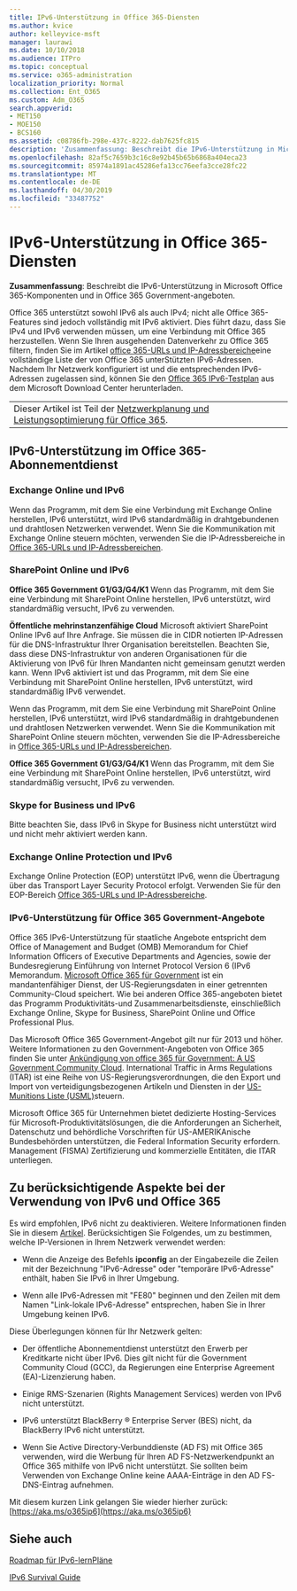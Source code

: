 ```yaml
---
title: IPv6-Unterstützung in Office 365-Diensten
ms.author: kvice
author: kelleyvice-msft
manager: laurawi
ms.date: 10/10/2018
ms.audience: ITPro
ms.topic: conceptual
ms.service: o365-administration
localization_priority: Normal
ms.collection: Ent_O365
ms.custom: Adm_O365
search.appverid:
- MET150
- MOE150
- BCS160
ms.assetid: c08786fb-298e-437c-8222-dab7625fc815
description: 'Zusammenfassung: Beschreibt die IPv6-Unterstützung in Microsoft Office 365-Komponenten und in Office 365 Government-angeboten.'
ms.openlocfilehash: 82af5c7659b3c16c8e92b45b65b6868a404eca23
ms.sourcegitcommit: 85974a1891ac45286efa13cc76eefa3cce28fc22
ms.translationtype: MT
ms.contentlocale: de-DE
ms.lasthandoff: 04/30/2019
ms.locfileid: "33487752"
---
```

# <a name="ipv6-support-in-office-365-services"></a>IPv6-Unterstützung in Office 365-Diensten

 **Zusammenfassung**: Beschreibt die IPv6-Unterstützung in Microsoft Office 365-Komponenten und in Office 365 Government-angeboten.
  
Office 365 unterstützt sowohl IPv6 als auch IPv4; nicht alle Office 365-Features sind jedoch vollständig mit IPv6 aktiviert. Dies führt dazu, dass Sie IPv4 und IPv6 verwenden müssen, um eine Verbindung mit Office 365 herzustellen. Wenn Sie Ihren ausgehenden Datenverkehr zu Office 365 filtern, finden Sie im Artikel [office 365-URLs und IP-Adressbereiche](urls-and-ip-address-ranges.md)eine vollständige Liste der von Office 365 unterStützten IPv6-Adressen. Nachdem Ihr Netzwerk konfiguriert ist und die entsprechenden IPv6-Adressen zugelassen sind, können Sie den [Office 365 IPv6-Testplan](https://go.microsoft.com/fwlink/?LinkId=293447) aus dem Microsoft Download Center herunterladen.
  
||
|:-----|
| Dieser Artikel ist Teil der [Netzwerkplanung und Leistungsoptimierung für Office 365](https://aka.ms/tune).|

## <a name="ipv6-support-in-office-365-subscription-service"></a>IPv6-Unterstützung im Office 365-Abonnementdienst

### <a name="exchange-online-and-ipv6"></a>Exchange Online und IPv6

Wenn das Programm, mit dem Sie eine Verbindung mit Exchange Online herstellen, IPv6 unterstützt, wird IPv6 standardmäßig in drahtgebundenen und drahtlosen Netzwerken verwendet. Wenn Sie die Kommunikation mit Exchange Online steuern möchten, verwenden Sie die IP-Adressbereiche in [Office 365-URLs und IP-Adressbereichen](urls-and-ip-address-ranges.md).
  
### <a name="sharepoint-online-and-ipv6"></a>SharePoint Online und IPv6

 **Office 365 Government G1/G3/G4/K1** Wenn das Programm, mit dem Sie eine Verbindung mit SharePoint Online herstellen, IPv6 unterstützt, wird standardmäßig versucht, IPv6 zu verwenden.
  
 **Öffentliche mehrinstanzenfähige Cloud** Microsoft aktiviert SharePoint Online IPv6 auf Ihre Anfrage. Sie müssen die in CIDR notierten IP-Adressen für die DNS-Infrastruktur Ihrer Organisation bereitstellen. Beachten Sie, dass diese DNS-Infrastruktur von anderen Organisationen für die Aktivierung von IPv6 für Ihren Mandanten nicht gemeinsam genutzt werden kann. Wenn IPv6 aktiviert ist und das Programm, mit dem Sie eine Verbindung mit SharePoint Online herstellen, IPv6 unterstützt, wird standardmäßig IPv6 verwendet.
  
Wenn das Programm, mit dem Sie eine Verbindung mit SharePoint Online herstellen, IPv6 unterstützt, wird IPv6 standardmäßig in drahtgebundenen und drahtlosen Netzwerken verwendet. Wenn Sie die Kommunikation mit SharePoint Online steuern möchten, verwenden Sie die IP-Adressbereiche in [Office 365-URLs und IP-Adressbereichen](urls-and-ip-address-ranges.md).
  
 **Office 365 Government G1/G3/G4/K1** Wenn das Programm, mit dem Sie eine Verbindung mit SharePoint Online herstellen, IPv6 unterstützt, wird standardmäßig versucht, IPv6 zu verwenden.
  
### <a name="skype-for-business-and-ipv6"></a>Skype for Business und IPv6

Bitte beachten Sie, dass IPv6 in Skype for Business nicht unterstützt wird und nicht mehr aktiviert werden kann.
  
### <a name="exchange-online-protection-and-ipv6"></a>Exchange Online Protection und IPv6

Exchange Online Protection (EOP) unterstützt IPv6, wenn die Übertragung über das Transport Layer Security Protocol erfolgt. Verwenden Sie für den EOP-Bereich [Office 365-URLs und IP-Adressbereiche](urls-and-ip-address-ranges.md).
  
### <a name="ipv6-support-for-office-365-government-offerings"></a>IPv6-Unterstützung für Office 365 Government-Angebote

Office 365 IPv6-Unterstützung für staatliche Angebote entspricht dem Office of Management and Budget (OMB) Memorandum for Chief Information Officers of Executive Departments and Agencies, sowie der Bundesregierung Einführung von Internet Protocol Version 6 (IPv6 Memorandum. [Microsoft Office 365 für Government](https://go.microsoft.com/fwlink/p/?LinkId=325414) ist ein mandantenfähiger Dienst, der US-Regierungsdaten in einer getrennten Community-Cloud speichert. Wie bei anderen Office 365-angeboten bietet das Programm Produktivitäts-und Zusammenarbeitsdienste, einschließlich Exchange Online, Skype for Business, SharePoint Online und Office Professional Plus. 

Das Microsoft Office 365 Government-Angebot gilt nur für 2013 und höher. Weitere Informationen zu den Government-Angeboten von Office 365 finden Sie unter [Ankündigung von office 365 für Government: A US Government Community Cloud](https://go.microsoft.com/fwlink/p/?LinkId=325414). International Traffic in Arms Regulations (ITAR) ist eine Reihe von US-Regierungsverordnungen, die den Export und Import von verteidigungsbezogenen Artikeln und Diensten in der [US-Munitions Liste (USML)](https://go.microsoft.com/fwlink/p/?LinkId=325415)steuern. 

Microsoft Office 365 für Unternehmen bietet dedizierte Hosting-Services für Microsoft-Produktivitätslösungen, die die Anforderungen an Sicherheit, Datenschutz und behördliche Vorschriften für US-AMERIKAnische Bundesbehörden unterstützen, die Federal Information Security erfordern. Management (FISMA) Zertifizierung und kommerzielle Entitäten, die ITAR unterliegen.
  
## <a name="things-to-consider-when-using-ipv6-and-office-365"></a>Zu berücksichtigende Aspekte bei der Verwendung von IPv6 und Office 365

Es wird empfohlen, IPv6 nicht zu deaktivieren. Weitere Informationen finden Sie in diesem [Artikel](https://support.microsoft.com/help/929852/guidance-for-configuring-ipv6-in-windows-for-advanced-users). Berücksichtigen Sie Folgendes, um zu bestimmen, welche IP-Versionen in Ihrem Netzwerk verwendet werden:
  
- Wenn die Anzeige des Befehls **ipconfig** an der Eingabezeile die Zeilen mit der Bezeichnung "IPv6-Adresse" oder "temporäre IPv6-Adresse" enthält, haben Sie IPv6 in Ihrer Umgebung.

- Wenn alle IPv6-Adressen mit "FE80" beginnen und den Zeilen mit dem Namen "Link-lokale IPv6-Adresse" entsprechen, haben Sie in Ihrer Umgebung keinen IPv6.

Diese Überlegungen können für Ihr Netzwerk gelten:
  
- Der öffentliche Abonnementdienst unterstützt den Erwerb per Kreditkarte nicht über IPv6. Dies gilt nicht für die Government Community Cloud (GCC), da Regierungen eine Enterprise Agreement (EA)-Lizenzierung haben.

- Einige RMS-Szenarien (Rights Management Services) werden von IPv6 nicht unterstützt.

- IPv6 unterstützt BlackBerry ® Enterprise Server (BES) nicht, da BlackBerry IPv6 nicht unterstützt.

- Wenn Sie Active Directory-Verbunddienste (AD FS) mit Office 365 verwenden, wird die Werbung für Ihren AD FS-Netzwerkendpunkt an Office 365 mithilfe von IPv6 nicht unterstützt. Sie sollten beim Verwenden von Exchange Online keine AAAA-Einträge in den AD FS-DNS-Eintrag aufnehmen. 

Mit diesem kurzen Link gelangen Sie wieder hierher zurück: [https://aka.ms/o365ip6](https://aka.ms/o365ip6)
  
## <a name="see-also"></a>Siehe auch

[Roadmap für IPv6-lernPläne](https://docs.microsoft.com/previous-versions/windows/it-pro/windows-server-2008-R2-and-2008/gg250710(v%3dws.10))
  
[IPv6 Survival Guide](https://social.technet.microsoft.com/wiki/contents/articles/1728.ipv6-survival-guide.aspx)
